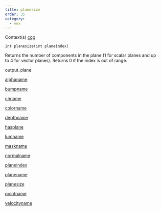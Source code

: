 ```yaml
---
title: planesize
order: 35
category:
  - vex
---
```


Context(s)
[cop](../contexts/cop.html)

`int planesize(int planeindex)`

Returns the number of components in the plane (1 for scalar planes and
up to 4 for vector planes). Returns 0 if the index is out of range.

output_plane

[alphaname](alphaname.html)

[bumpname](bumpname.html)

[chname](chname.html)

[colorname](colorname.html)

[depthname](depthname.html)

[hasplane](hasplane.html)

[lumname](lumname.html)

[maskname](maskname.html)

[normalname](normalname.html)

[planeindex](planeindex.html)

[planename](planename.html)

[planesize](planesize.html)

[pointname](pointname.html)

[velocityname](velocityname.html)
